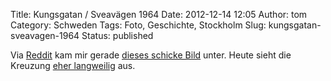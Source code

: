 Title: Kungsgatan / Sveavägen 1964
Date: 2012-12-14 12:05
Author: tom
Category: Schweden
Tags: Foto, Geschichte, Stockholm
Slug: kungsgatan-sveavagen-1964
Status: published

Via
[Reddit](http://www.reddit.com/r/stockholm/comments/14szjk/kungsgatan_en_natt_1964/)
kam mir gerade [dieses schicke Bild](http://i.imgur.com/i1QdM.jpg)
unter. Heute sieht die Kreuzung [eher
langweilig](http://i.imgur.com/uTNhVl.jpg) aus.

